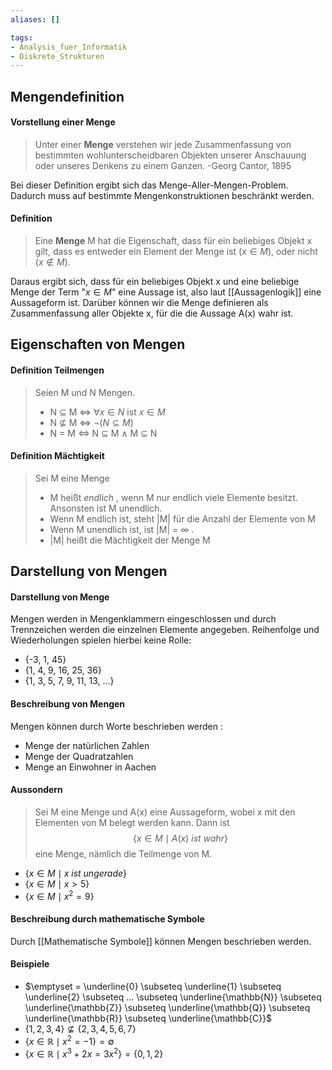 ```yaml
---
aliases: []

tags:
- Analysis_fuer_Informatik
- Diskrete_Strukturen
---
```



## Mengendefinition

#### Vorstellung einer Menge

> Unter einer **Menge** verstehen wir jede Zusammenfassung von bestimmten wohlunterscheidbaren Objekten unserer Anschauung oder unseres Denkens zu einem Ganzen.
> -Georg Cantor, 1895

Bei dieser Definition ergibt sich das Menge-Aller-Mengen-Problem. Dadurch muss auf bestimmte Mengenkonstruktionen beschränkt werden.

#### Definition

> Eine **Menge** M hat die Eigenschaft, dass für ein beliebiges Objekt x gilt, dass es entweder ein Element der Menge ist ($x \in M$), oder nicht ($x \notin M$).

Daraus ergibt sich, dass für ein beliebiges Objekt x und eine beliebige Menge der Term "$x \in M$" eine Aussage ist, also laut [[Aussagenlogik]] eine Aussageform ist. Darüber können wir die Menge definieren als Zusammenfassung aller Objekte x, für die die Aussage A(x) wahr ist.

## Eigenschaften von Mengen

#### Definition Teilmengen

> Seien M und N Mengen.
> - N $\subseteq$ M $\Leftrightarrow$ $\forall x \in N$ ist $x \in M$ 
> - N $\nsubseteq$ M $\Leftrightarrow$ $\lnot ( N \subseteq M)$
> - N = M $\Leftrightarrow$ N $\subseteq$ M $\land$ M $\subseteq$ N

#### Definition Mächtigkeit

> Sei M eine Menge
> - M heißt *endlich* , wenn M nur endlich viele Elemente besitzt. Ansonsten ist M unendlich.
> - Wenn M endlich ist, steht |M| für die Anzahl der Elemente von M
> - Wenn M unendlich ist, ist |M| = $\infty$ .
> - |M| heißt die Mächtigkeit der Menge M




## Darstellung von Mengen


#### Darstellung von Menge

Mengen werden in Mengenklammern eingeschlossen und durch Trennzeichen werden die einzelnen Elemente angegeben. Reihenfolge und Wiederholungen spielen hierbei keine Rolle:
- {-3, 1, 45}
- {1, 4, 9, 16, 25, 36}
- {1, 3, 5, 7, 9, 11, 13, ...}

#### Beschreibung von Mengen

Mengen können durch Worte beschrieben werden :
- Menge der natürlichen Zahlen
- Menge der Quadratzahlen
- Menge an Einwohner in Aachen


#### Aussondern

>Sei M eine Menge und A(x) eine Aussageform, wobei x mit den Elementen von M belegt werden kann. Dann ist 
>$$\{ x \in M \mid A(x) \:ist \: wahr\}$$
 eine Menge, nämlich die Teilmenge von M.

- $\{ x \in M \mid x \: ist \: ungerade\}$
- $\{ x \in M \mid x > 5\}$
- $\{ x \in M \mid x^2 = 9\}$


#### Beschreibung durch mathematische Symbole

Durch [[Mathematische Symbole]] können Mengen beschrieben werden.

#### Beispiele

- $\emptyset = \underline{0} \subseteq \underline{1} \subseteq \underline{2} \subseteq ... \subseteq \underline{\mathbb{N}} \subseteq \underline{\mathbb{Z}} \subseteq \underline{\mathbb{Q}} \subseteq \underline{\mathbb{R}} \subseteq \underline{\mathbb{C}}$
- $\{ 1, 2, 3, 4\} \nsubseteq \{ 2, 3, 4, 5, 6, 7\}$
- $\{ x \in \mathbb{R} \mid x^2 = -1 \} = \emptyset$
- $\{ x \in \mathbb{R} \mid x^3 + 2x = 3x^2\}  = \{ 0, 1, 2\}$ 
